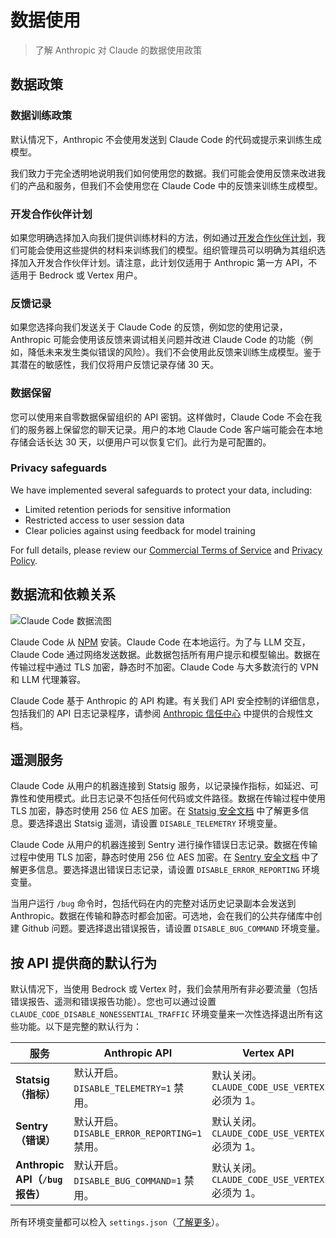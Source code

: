 # 数据使用

> 了解 Anthropic 对 Claude 的数据使用政策

## 数据政策

### 数据训练政策

默认情况下，Anthropic 不会使用发送到 Claude Code 的代码或提示来训练生成模型。

我们致力于完全透明地说明我们如何使用您的数据。我们可能会使用反馈来改进我们的产品和服务，但我们不会使用您在 Claude Code 中的反馈来训练生成模型。

### 开发合作伙伴计划

如果您明确选择加入向我们提供训练材料的方法，例如通过[开发合作伙伴计划](https://support.anthropic.com/en/articles/11174108-about-the-development-partner-program)，我们可能会使用这些提供的材料来训练我们的模型。组织管理员可以明确为其组织选择加入开发合作伙伴计划。请注意，此计划仅适用于 Anthropic 第一方 API，不适用于 Bedrock 或 Vertex 用户。

### 反馈记录

如果您选择向我们发送关于 Claude Code 的反馈，例如您的使用记录，Anthropic 可能会使用该反馈来调试相关问题并改进 Claude Code 的功能（例如，降低未来发生类似错误的风险）。我们不会使用此反馈来训练生成模型。鉴于其潜在的敏感性，我们仅将用户反馈记录存储 30 天。

### 数据保留

您可以使用来自零数据保留组织的 API 密钥。这样做时，Claude Code 不会在我们的服务器上保留您的聊天记录。用户的本地 Claude Code 客户端可能会在本地存储会话长达 30 天，以便用户可以恢复它们。此行为是可配置的。

### Privacy safeguards

We have implemented several safeguards to protect your data, including:

* Limited retention periods for sensitive information
* Restricted access to user session data
* Clear policies against using feedback for model training

For full details, please review our [Commercial Terms of Service](https://www.anthropic.com/legal/commercial-terms) and [Privacy Policy](https://www.anthropic.com/legal/privacy).

## 数据流和依赖关系

![Claude Code 数据流图](https://mintlify.s3.us-west-1.amazonaws.com/anthropic/images/claude-code-data-flow.png)

Claude Code 从 [NPM](https://www.npmjs.com/package/@anthropic-ai/claude-code) 安装。Claude Code 在本地运行。为了与 LLM 交互，Claude Code 通过网络发送数据。此数据包括所有用户提示和模型输出。数据在传输过程中通过 TLS 加密，静态时不加密。Claude Code 与大多数流行的 VPN 和 LLM 代理兼容。

Claude Code 基于 Anthropic 的 API 构建。有关我们 API 安全控制的详细信息，包括我们的 API 日志记录程序，请参阅 [Anthropic 信任中心](https://trust.anthropic.com) 中提供的合规性文档。

## 遥测服务

Claude Code 从用户的机器连接到 Statsig 服务，以记录操作指标，如延迟、可靠性和使用模式。此日志记录不包括任何代码或文件路径。数据在传输过程中使用 TLS 加密，静态时使用 256 位 AES 加密。在 [Statsig 安全文档](https://www.statsig.com/trust/security) 中了解更多信息。要选择退出 Statsig 遥测，请设置 `DISABLE_TELEMETRY` 环境变量。

Claude Code 从用户的机器连接到 Sentry 进行操作错误日志记录。数据在传输过程中使用 TLS 加密，静态时使用 256 位 AES 加密。在 [Sentry 安全文档](https://sentry.io/security/) 中了解更多信息。要选择退出错误日志记录，请设置 `DISABLE_ERROR_REPORTING` 环境变量。

当用户运行 `/bug` 命令时，包括代码在内的完整对话历史记录副本会发送到 Anthropic。数据在传输和静态时都会加密。可选地，会在我们的公共存储库中创建 Github 问题。要选择退出错误报告，请设置 `DISABLE_BUG_COMMAND` 环境变量。

## 按 API 提供商的默认行为

默认情况下，当使用 Bedrock 或 Vertex 时，我们会禁用所有非必要流量（包括错误报告、遥测和错误报告功能）。您也可以通过设置 `CLAUDE_CODE_DISABLE_NONESSENTIAL_TRAFFIC` 环境变量来一次性选择退出所有这些功能。以下是完整的默认行为：

| 服务                           | Anthropic API                              | Vertex API                                 | Bedrock API                                 |
| ---------------------------- | ------------------------------------------ | ------------------------------------------ | ------------------------------------------- |
| **Statsig（指标）**              | 默认开启。<br />`DISABLE_TELEMETRY=1` 禁用。       | 默认关闭。<br />`CLAUDE_CODE_USE_VERTEX` 必须为 1。 | 默认关闭。<br />`CLAUDE_CODE_USE_BEDROCK` 必须为 1。 |
| **Sentry（错误）**               | 默认开启。<br />`DISABLE_ERROR_REPORTING=1` 禁用。 | 默认关闭。<br />`CLAUDE_CODE_USE_VERTEX` 必须为 1。 | 默认关闭。<br />`CLAUDE_CODE_USE_BEDROCK` 必须为 1。 |
| **Anthropic API（`/bug` 报告）** | 默认开启。<br />`DISABLE_BUG_COMMAND=1` 禁用。     | 默认关闭。<br />`CLAUDE_CODE_USE_VERTEX` 必须为 1。 | 默认关闭。<br />`CLAUDE_CODE_USE_BEDROCK` 必须为 1。 |

所有环境变量都可以检入 `settings.json`（[了解更多](/zh-CN/docs/claude-code/settings)）。
